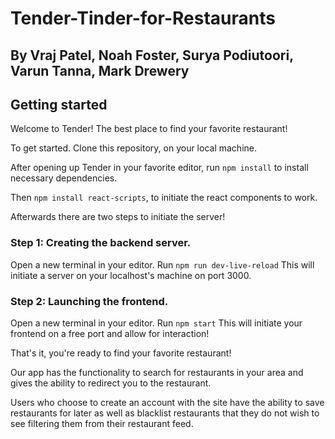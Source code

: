 # Tender-Tinder-for-Restaurants
## By Vraj Patel, Noah Foster, Surya Podiutoori, Varun Tanna, Mark Drewery

<h2>Getting started</h2>

Welcome to Tender! The best place to find your favorite restaurant!

To get started. Clone this repository, on your local machine. 

After opening up Tender in your favorite editor,
run `npm install` to install necessary dependencies.

Then `npm install react-scripts`, to initiate the react components to work.

Afterwards there are two steps to initiate the server!

<h3>Step 1: Creating the backend server.</h3>

Open a new terminal in your editor.
Run `npm run dev-live-reload`
This will initiate a server on your localhost's machine on port 3000.

<h3>Step 2: Launching the frontend.</h3>

Open a new terminal in your editor.
Run `npm start`
This will initiate your frontend on a free port and allow for interaction!

That's it, you're ready to find your favorite restaurant!

Our app has the functionality to search for restaurants in your area and gives the ability to 
redirect you to the restaurant. 

Users who choose to create an account with the site have the ability to save restaurants for later 
as well as blacklist restaurants that they do not wish to see filtering them from their restaurant feed.